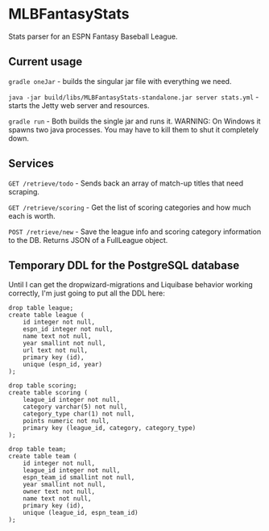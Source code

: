 MLBFantasyStats
===============

Stats parser for an ESPN Fantasy Baseball League.

Current usage
-------------

`gradle oneJar` - builds the singular jar file with everything we need.

`java -jar build/libs/MLBFantasyStats-standalone.jar server stats.yml` - starts the Jetty web server and resources.

`gradle run` - Both builds the single jar and runs it. WARNING: On Windows it spawns two java processes. You may have to kill them to shut it completely down.

Services
--------

`GET /retrieve/todo` - Sends back an array of match-up titles that need scraping.

`GET /retrieve/scoring` - Get the list of scoring categories and how much each is worth.

`POST /retrieve/new` - Save the league info and scoring category information to the DB. Returns JSON of a FullLeague object.

Temporary DDL for the PostgreSQL database
-----------------------------------------

Until I can get the dropwizard-migrations and Liquibase behavior working correctly, I'm just going to put all the DDL here:

    drop table league;
    create table league (
        id integer not null,
        espn_id integer not null,
        name text not null,
        year smallint not null,
        url text not null,
        primary key (id),
        unique (espn_id, year)
    );

    drop table scoring;
    create table scoring (
        league_id integer not null,
        category varchar(5) not null,
        category_type char(1) not null,
        points numeric not null,
        primary key (league_id, category, category_type)
    );

    drop table team;
    create table team (
        id integer not null,
        league_id integer not null,
        espn_team_id smallint not null,
        year smallint not null,
        owner text not null,
        name text not null,
        primary key (id),
        unique (league_id, espn_team_id)
    );
